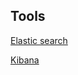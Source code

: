 
## Tools

[Elastic search](https://www.elastic.co/downloads/elasticsearch)

[Kibana](https://www.elastic.co/downloads/kibana)
